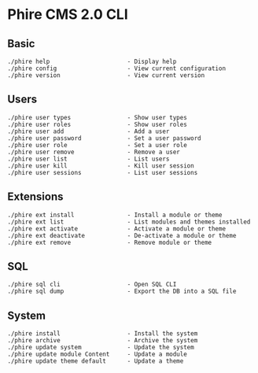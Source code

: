 Phire CMS 2.0 CLI
=================

Basic
-----

    ./phire help                      - Display help
    ./phire config                    - View current configuration
    ./phire version                   - View current version

Users
-----

    ./phire user types                - Show user types
    ./phire user roles                - Show user roles
    ./phire user add                  - Add a user
    ./phire user password             - Set a user password
    ./phire user role                 - Set a user role
    ./phire user remove               - Remove a user
    ./phire user list                 - List users
    ./phire user kill                 - Kill user session
    ./phire user sessions             - List user sessions

Extensions
----------

    ./phire ext install               - Install a module or theme
    ./phire ext list                  - List modules and themes installed
    ./phire ext activate              - Activate a module or theme
    ./phire ext deactivate            - De-activate a module or theme
    ./phire ext remove                - Remove module or theme

SQL
---

    ./phire sql cli                   - Open SQL CLI
    ./phire sql dump                  - Export the DB into a SQL file

System
------

    ./phire install                   - Install the system
    ./phire archive                   - Archive the system
    ./phire update system             - Update the system
    ./phire update module Content     - Update a module
    ./phire update theme default      - Update a theme


